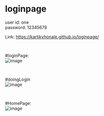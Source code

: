 # loginpage

user id: one <br>
password: 12345678 <br>

Link: https://kartikvhonale.github.io/loginpage/ <br>

<br>

#loginPage:<br>
![image](https://github.com/KartikVhonale/loginpage/assets/98228313/69003cd9-1275-466b-99a9-3270bf93f612)


<br>

#doingLogin<br>
![image](https://github.com/KartikVhonale/loginpage/assets/98228313/05aaff1d-097c-429d-bacc-97a2640c3404)


<br>

#HomePage:<br>
![image](https://github.com/KartikVhonale/loginpage/assets/98228313/92446d75-5117-4832-a1dd-5c6c32b24a75)
